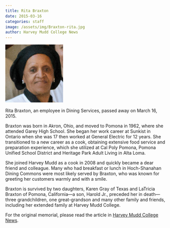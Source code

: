 ```yaml
---
title: Rita Braxton
date: 2015-03-16
categories: staff
image: /assets/img/Braxton-rita.jpg
author: Harvey Mudd College News
---
```

![Rita Braxton](/assets/img/Braxton-rita.jpg)

Rita Braxton, an employee in Dining Services, passed away on March 16, 2015.

Braxton was born in Akron, Ohio, and moved to Pomona in 1962, where she attended Garey High School. She began her work career at Sunkist in Ontario when she was 17 then worked at General Electric for 12 years. She transitioned to a new career as a cook, obtaining extensive food service and preparation experience, which she utilized at Cal Poly Pomona, Pomona Unified School District and Heritage Park Adult Living in Alta Loma.

She joined Harvey Mudd as a cook in 2008 and quickly became a dear friend and colleague. Many who had breakfast or lunch in Hoch-Shanahan Dining Commons were most likely served by Braxton, who was known for greeting her customers warmly and with a smile.

Braxton is survived by two daughters, Karen Gray of Texas and LaTricia Braxton of Pomona, California—a son, Harold Jr., preceded her in death—three grandchildren, one great-grandson and many other family and friends, including her extended family at Harvey Mudd College.

For the original memorial, please read the article in [Harvey Mudd College News](https://www.hmc.edu/about-hmc/2015/05/12/college-mourns-loss-of-staff-member-rita-braxton/).
